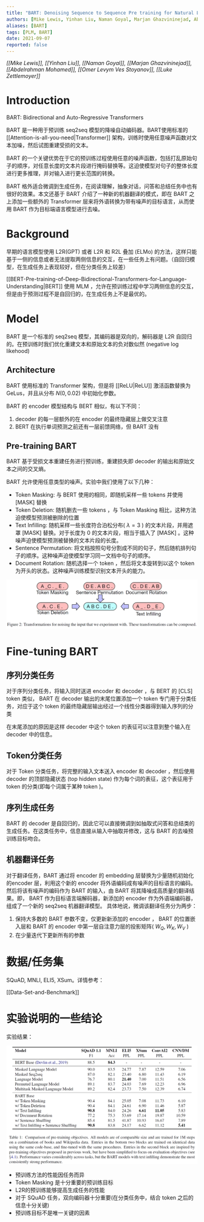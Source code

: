 ```yaml
---
title: "BART: Denoising Sequence to Sequence Pre training for Natural Language Generation Translation and Comprehension"
authors: [Mike Lewis, Yinhan Liu, Naman Goyal, Marjan Ghazvininejad, Abdelrahman Mohamed, Omer Levym Ves Stoyanov, Luke Zettlemoyer]
aliases: [BART]
tags: [PLM, BART]
date: 2021-09-07
reported: false
---
```

<cite>[[Mike Lewis]], [[Yinhan Liu]], [[Naman Goyal]], [[Marjan Ghazvininejad]], [[Abdelrahman Mohamed]], [[Omer Levym Ves Stoyanov]], [[Luke Zettlemoyer]]</cite>

# Introduction

BART: Bidirectional and Auto-Regressive Transformers

BART 是一种用于预训练 seq2seq 模型的降噪自动编码器。BART使用标准的 [[Attention-is-all-you-need|Transformer]] 架构，训练时使用任意噪声函数对文本加噪，然后试图重建受损的文本。

BART 的一个关键优势在于它的预训练过程使用任意的噪声函数，包括打乱原始句子的顺序，对任意长度的文本片段进行掩码替换等。这迫使模型对句子的整体长度进行更多推理，并对输入进行更长范围的转换。

BART 格外适合微调到生成任务，在阅读理解，抽象对话，问答和总结任务中也有很好的效果。本文还基于 BART 介绍了一种新的机器翻译的模式，即在 BART 之上添加一些额外的 Transformer 层来将外语转换为带有噪声的目标语言，从而使用 BART 作为目标端语言模型进行去噪。

# Background

早期的语言模型使用 L2R(GPT) 或者 L2R 和 R2L 叠加 (ELMo) 的方法，这样只能基于一侧的信息或者无法提取两侧信息的交互，在一些任务上有问题。（自回归模型，在生成任务上表现较好，但在分类任务上较差）

[[BERT-Pre-training-of-Deep-Bidirectional-Transformers-for-Language-Understanding|BERT]] 使用 MLM ，允许在预训练过程中学习两侧信息的交互，但是由于预测过程不是自回归的，在生成任务上不是最优的。

# Model

BART 是一个标准的 seq2seq 模型，其编码器是双向的，解码器是 L2R 自回归的。在预训练时我们优化重建文本和原始文本的负对数似然 (negative log likehood)

## Architecture

BART 使用标准的 Transformer 架构，但是将 [[ReLU|ReLU]] 激活函数替换为GeLus，并且从分布 $N(0, 0.02)$ 中初始化参数。

BART 的 encoder 模型结构与 BERT 相似，有以下不同：

1. decoder 的每一层额外的在 encoder 的最终隐藏层上做交叉注意
2. BERT 在执行单词预测之前还有一层前馈网络，但 BART 没有

## Pre-training BART

BART 基于受损文本重建任务进行预训练，重建损失即 decoder 的输出和原始文本之间的交叉熵。

BART 允许使用任意类型的噪声。实验中我们使用了以下几种：

- Token Masking:  与 BERT 使用的相同，即随机采样一些 tokens 并使用 [MASK] 替换
- Token Deletion:  随机删去一些 tokens ，与 Token Masking 相比，这种方法迫使模型预测被删除的位置
- Text Infilling: 随机采样一些长度符合泊松分布( $\lambda = 3$ ) 的文本片段，并用遮罩 [MASK] 替换。对于长度为 0 的文本片段，相当于插入了 [MASK] 。这种噪声迫使模型预测被替换的文本片段的长度。
- Sentence Permutation: 将文档按照句号分割成不同的句子，然后随机排列句子的顺序。这种噪声迫使模型学习同一文档中句子的顺序。
- Document Rotation: 随机选择一个 token ，然后将文本旋转到以这个 token 为开头的状态。这种噪声训练模型识别文本开头的能力。

![](BART/1.png)

# Fine-tuning BART

## 序列分类任务

对于序列分类任务，将输入同时送进 encoder 和 decoder ，与 BERT 的 [CLS] token 类似， BART 在 decoder 输出的末尾位置添加一个 token 专门用于分类任务，对应于这个 token 的最终隐藏层输出经过一个线性分类器得到输入序列的分类

在末尾添加的原因是这样 decoder 中这个 token 的表征可以注意到整个输入在 decoder 中的信息。

## Token分类任务

对于 Token 分类任务，将完整的输入文本送入 encoder 和 decoder ，然后使用 decoder 的顶部隐藏状态 (top hidden state) 作为每个词的表征，这个表征用于 token 的分类(即每个词属于某种 token )。

## 序列生成任务

BART 的 decoder 是自回归的，因此它可以直接微调到如抽取式问答和总结类的生成任务。在这类任务中，信息直接从输入中抽取并修改，这与 BART 的去噪预训练目标吻合。

## 机器翻译任务

对于翻译任务，BART 通过将 encoder 的 embedding 层替换为少量随机初始化的encoder 层，利用这个新的 encoder 将外语编码成有噪声的目标语言的编码。然后将该有噪声的编码作为 BART 的输入，由 BART 将其降噪成高质量的翻译结果。即， BART 作为目标语言端解码器，新添加的 encoder 作为外语端编码器，组成了一个新的 seq2seq 机器翻译模型。
具体地说，微调该翻译任务分为两步：

1.  保持大多数的 BART 参数不变，仅更新新添加的 encoder ， BART 的位置嵌入层和 BART 的 encoder 中第一层自注意力层的投影矩阵( $W_Q, W_K, W_V$ ) 
2. 在少量迭代下更新所有的参数

# 数据/任务集

SQuAD, MNLI, ELI5, XSum。详情参考：

[[Data-Set-and-Benchmark]]

# 实验说明的一些结论

实验结果：

![](BART/2.png)

- 预训练方法的性能因任务而异
- Token Masking 是十分重要的预训练目标
- L2R的预训练能够提高生成任务的性能
- 对于 SQuAD 任务，双向编码器十分重要(在分类任务中，结合 token 之后的信息十分关键)
- 预训练目标不是唯一关键的因素